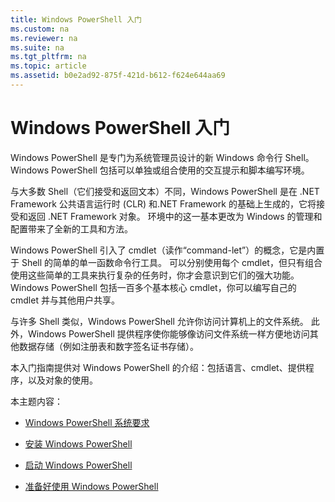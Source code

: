 ```yaml
---
title: Windows PowerShell 入门
ms.custom: na
ms.reviewer: na
ms.suite: na
ms.tgt_pltfrm: na
ms.topic: article
ms.assetid: b0e2ad92-875f-421d-b612-f624e644aa69
---
```

# Windows PowerShell 入门
Windows PowerShell 是专门为系统管理员设计的新 Windows 命令行 Shell。 Windows PowerShell 包括可以单独或组合使用的交互提示和脚本编写环境。

与大多数 Shell（它们接受和返回文本）不同，Windows PowerShell 是在 .NET Framework 公共语言运行时 (CLR) 和.NET Framework 的基础上生成的，它将接受和返回 .NET Framework 对象。 环境中的这一基本更改为 Windows 的管理和配置带来了全新的工具和方法。

Windows PowerShell 引入了 cmdlet（读作“command-let”）的概念，它是内置于 Shell 的简单的单一函数命令行工具。 可以分别使用每个 cmdlet，但只有组合使用这些简单的工具来执行复杂的任务时，你才会意识到它们的强大功能。 Windows PowerShell 包括一百多个基本核心 cmdlet，你可以编写自己的 cmdlet 并与其他用户共享。

与许多 Shell 类似，Windows PowerShell 允许你访问计算机上的文件系统。 此外，Windows PowerShell 提供程序使你能够像访问文件系统一样方便地访问其他数据存储（例如注册表和数字签名证书存储）。

本入门指南提供对 Windows PowerShell 的介绍：包括语言、cmdlet、提供程序，以及对象的使用。

本主题内容：

-   [Windows PowerShell 系统要求](../setup/Windows-PowerShell-System-Requirements.md)

-   [安装 Windows PowerShell](../setup/Installing-Windows-PowerShell.md)

-   [启动 Windows PowerShell](../setup/Starting-Windows-PowerShell.md)

-   [准备好使用 Windows PowerShell](Getting-Ready-to-Use-Windows-PowerShell.md)



<!--HONumber=May16_HO2-->


